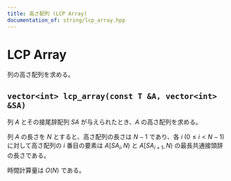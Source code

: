 ```yaml
---
title: 高さ配列 (LCP Array)
documentation_of: string/lcp_array.hpp
---
```


# LCP Array
列の高さ配列を求める。

## ``vector<int> lcp_array(const T &A, vector<int> &SA)``
列 $A$ とその接尾辞配列 $SA$ が与えられたとき、$A$ の高さ配列を求める。

列 $A$ の長さを $N$ とすると、高さ配列の長さは $N-1$ であり、各 $i \ (0 \leq i < N-1)$ に対して高さ配列の $i$ 番目の要素は $A[SA_i, N)$ と $A[SA_{i + 1}, N)$ の最長共通接頭辞の長さである。

時間計算量は $O(N)$ である。